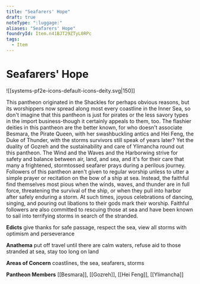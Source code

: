 ```yaml
---
title: "Seafarers' Hope"
draft: true
noteType: ":luggage:"
aliases: "Seafarers' Hope"
foundryId: Item.n41BJT29ZTyL0RPc
tags:
  - Item
---
```


# Seafarers' Hope
![[systems-pf2e-icons-default-icons-deity.svg|150]]

This pantheon originated in the Shackles for perhaps obvious reasons, but its worshippers now spread along most every coastline in the Inner Sea, so don't imagine that this pantheon is just for pirates or the less savory types in the import business-though it certainly appeals to them, too. The flashier deities in this pantheon are the better known, for who doesn't associate Besmara, the Pirate Queen, with her swashbuckling antics and Hei Feng, the Duke of Thunder, with the storms survivors still speak of years later? Yet the duality of Gozreh and the sustainability and care of Ylimancha round out this pantheon. The Wind and the Waves and the Harborwing strive for safety and balance between air, land, and sea, and it's for their care that many a frightened, stormtossed seafarer prays during a perilous journey. Followers of this pantheon aren't given to regular worship unless to utter a simple prayer or recitation on the bow of a ship at sea. Instead, the faithful find themselves most pious when the winds, waves, and thunder are in full force, threatening the survival of the ship, or when they pull into harbor after safely enduring a storm. At such times, joyous celebrations of dancing, singing, and pouring out libations to their gods mark their worship. Faithful followers are also committed to rescuing those at sea and have been known to sail into terrifying storms in search of the stranded.

**Edicts** give thanks for safe passage, respect the sea, view all storms with optimism and perseverance

**Anathema** put off travel until there are calm waters, refuse aid to those stranded at sea, stay too long on land

**Areas of Concern** coastlines, the sea, seafarers, storms

**Pantheon Members** [[Besmara]], [[Gozreh]], [[Hei Feng]], [[Ylimancha]]
